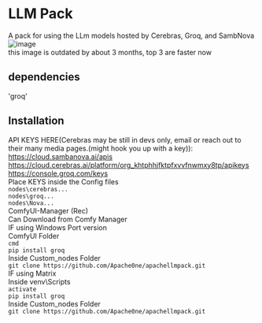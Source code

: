 # LLM Pack
A pack for using the LLm models hosted by Cerebras, Groq, and SambNova\
![image](https://github.com/user-attachments/assets/9af8233b-b385-4676-92d5-9674afb63ae6)\
this image is outdated by about 3 months, top 3 are faster now
## dependencies
'groq'
## Installation
API KEYS HERE(Cerebras may be still in devs only, email or reach out to their many media pages.(might hook you up with a key)): \
https://cloud.sambanova.ai/apis \
https://cloud.cerebras.ai/platform/org_khtphhjfktpfxvvfnwmxy8tp/apikeys \
https://console.groq.com/keys \
Place KEYS inside the Config files\
```nodes\cerebras...```\
```nodes\groq...```\
```nodes\Nova...```\
ComfyUI-Manager (Rec)\
Can Download from Comfy Manager\
IF using Windows Port version\
ComfyUI Folder\
```cmd```\
```pip install groq```\
Inside Custom_nodes Folder\
```git clone https://github.com/Apache0ne/apachellmpack.git```\
IF using Matrix \
Inside venv\Scripts\
```activate```\
```pip install groq```\
Inside Custom_nodes Folder\
```git clone https://github.com/Apache0ne/apachellmpack.git```